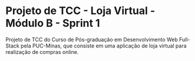 # Projeto de TCC - Loja Virtual - Módulo B - Sprint 1

Projeto de TCC do Curso de Pós-graduação em Desenvolvimento Web Full-Stack pela PUC-Minas, que consiste em uma aplicação de loja virtual para realização de compras online.
